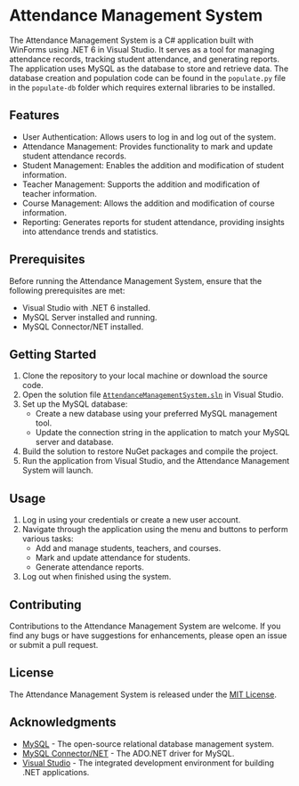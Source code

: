 # Attendance Management System

The Attendance Management System is a C# application built with WinForms using .NET 6 in Visual Studio. It serves as a tool for managing attendance records, tracking student attendance, and generating reports. The application uses MySQL as the database to store and retrieve data. The database creation and population code can be found in the `populate.py` file in the `populate-db` folder which requires external libraries to be installed.


## Features

- User Authentication: Allows users to log in and log out of the system.
- Attendance Management: Provides functionality to mark and update student attendance records.
- Student Management: Enables the addition and modification of student information.
- Teacher Management: Supports the addition and modification of teacher information.
- Course Management: Allows the addition and modification of course information.
- Reporting: Generates reports for student attendance, providing insights into attendance trends and statistics.


## Prerequisites

Before running the Attendance Management System, ensure that the following prerequisites are met:

- Visual Studio with .NET 6 installed.
- MySQL Server installed and running.
- MySQL Connector/NET installed.


## Getting Started

1. Clone the repository to your local machine or download the source code.
2. Open the solution file [`AttendanceManagementSystem.sln`]('https://github.com/nihaalnz/Attendance-Management-System/blob/master/Attendance%20Management%20System/Attendance%20Management%20System.sln') in Visual Studio.
3. Set up the MySQL database:
   - Create a new database using your preferred MySQL management tool.
   - Update the connection string in the application to match your MySQL server and database.
4. Build the solution to restore NuGet packages and compile the project.
5. Run the application from Visual Studio, and the Attendance Management System will launch.


## Usage

1. Log in using your credentials or create a new user account.
2. Navigate through the application using the menu and buttons to perform various tasks:
   - Add and manage students, teachers, and courses.
   - Mark and update attendance for students.
   - Generate attendance reports.
3. Log out when finished using the system.


## Contributing

Contributions to the Attendance Management System are welcome. If you find any bugs or have suggestions for enhancements, please open an issue or submit a pull request.

## License

The Attendance Management System is released under the [MIT License](LICENSE).

## Acknowledgments

- [MySQL](https://www.mysql.com/) - The open-source relational database management system.
- [MySQL Connector/NET](https://dev.mysql.com/downloads/connector/net/) - The ADO.NET driver for MySQL.
- [Visual Studio](https://visualstudio.microsoft.com/) - The integrated development environment for building .NET applications.
